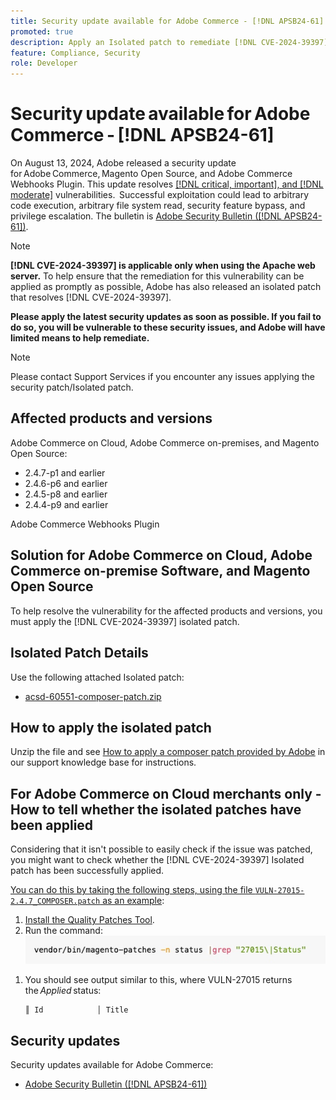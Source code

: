 ```yaml
---
title: Security update available for Adobe Commerce - [!DNL APSB24-61]
promoted: true
description: Apply an Isolated patch to remediate [!DNL CVE-2024-39397] for Adobe Commerce 2.4.7-p2, 2.4.6-p7, 2.4.5-p9, 2.4.4-p10, and earlier versions instances only running [!DNL Apache].
feature: Compliance, Security
role: Developer
---
```

# Security update available for Adobe Commerce - [!DNL APSB24-61]

On August 13, 2024, Adobe released a security update for Adobe Commerce, Magento Open Source, and Adobe Commerce Webhooks Plugin.
This update resolves [[!DNL critical, important], and [!DNL moderate]](https://helpx.adobe.com/security/severity-ratings.html) vulnerabilities.  Successful exploitation could lead to arbitrary code execution, arbitrary file system read, security feature bypass, and privilege escalation. The bulletin is [Adobe Security Bulletin ([!DNL APSB24-61])](https://helpx.adobe.com/security/products/magento/apsb24-61.html).  

>[!NOTE]
>
>**[!DNL CVE-2024-39397] is applicable only when using the Apache web server.** To help ensure that the remediation for this vulnerability can be applied as promptly as possible, Adobe has also released an isolated patch that resolves [!DNL CVE-2024-39397]. 

**Please apply the latest security updates as soon as possible. If you fail to do so, you will be vulnerable to these security issues, and Adobe will have limited means to help remediate.**

>[!NOTE]
>
>Please contact Support Services if you encounter any issues applying the security patch/Isolated patch.
 
## Affected products and versions

Adobe Commerce on Cloud, Adobe Commerce on-premises, and Magento Open Source:

* 2.4.7-p1 and earlier
* 2.4.6-p6 and earlier
* 2.4.5-p8 and earlier
* 2.4.4-p9 and earlier

Adobe Commerce Webhooks Plugin

## Solution for Adobe Commerce on Cloud, Adobe Commerce on-premise Software, and Magento Open Source 

To help resolve the vulnerability for the affected products and versions, you must apply the [!DNL CVE-2024-39397] isolated patch.

## Isolated Patch Details

Use the following attached Isolated patch:

* [acsd-60551-composer-patch.zip](assets/acsd-60551-composer-patch.zip)

## How to apply the isolated patch

Unzip the file and see [How to apply a composer patch provided by Adobe](https://experienceleague.adobe.com/docs/commerce-knowledge-base/kb/how-to/how-to-apply-a-composer-patch-provided-by-magento.html) in our support knowledge base for instructions.

## For Adobe Commerce on Cloud merchants only - How to tell whether the isolated patches have been applied

Considering that it isn't possible to easily check if the issue was patched, you might want to check whether the [!DNL CVE-2024-39397] Isolated patch has been successfully applied. 

<u>You can do this by taking the following steps, using the file `VULN-27015-2.4.7_COMPOSER.patch` as an example</u>:

1. [Install the Quality Patches Tool](https://experienceleague.adobe.com/docs/commerce-operations/tools/quality-patches-tool/usage.html).
1. Run the command:<br>
 ![cve-2024-34102-tell-if-patch-applied-code](assets/cve-2024-34102-tell-if-patch-applied-code.png)

<!--
    ```bash
    vendor/bin/magento-patches -n status |grep "27015\|Status"
    ```
-->

1. You should see output similar to this, where VULN-27015 returns the *Applied* status:

    ```bash
    ║ Id            │ Title                                                        │ Category        │ Origin                 │ Status      │ Details                                          ║ ║ N/A           │ ../m2-hotfixes/VULN-27015-2.4.7_COMPOSER_patch.patch      │ Other           │ Local                  │ Applied     │ Patch type: Custom                                
    ```

## Security updates

Security updates available for Adobe Commerce:

* [Adobe Security Bulletin ([!DNL APSB24-61])](https://helpx.adobe.com/security/products/magento/apsb24-61.html)
